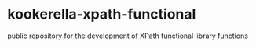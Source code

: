 # kookerella-xpath-functional
public repository for the development of XPath functional library functions
